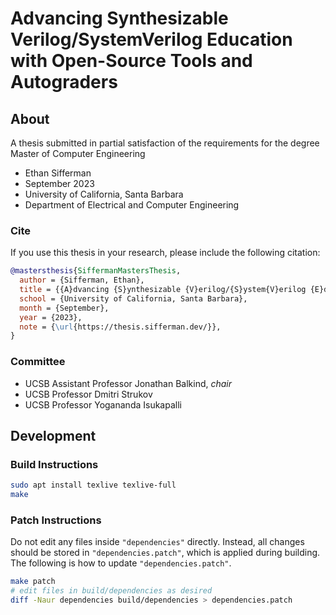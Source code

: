 
# Advancing Synthesizable Verilog/SystemVerilog Education with Open-Source Tools and Autograders

## About

A thesis submitted in partial satisfaction of the requirements for the degree Master of Computer Engineering

* Ethan Sifferman
* September 2023
* University of California, Santa Barbara
* Department of Electrical and Computer Engineering

### Cite

If you use this thesis in your research, please include the following citation:

```bibtex
@mastersthesis{SiffermanMastersThesis,
  author = {Sifferman, Ethan},
  title = {{A}dvancing {S}ynthesizable {V}erilog/{S}ystem{V}erilog {E}ducation with {O}pen-{S}ource {T}ools and {A}utograders},
  school = {University of California, Santa Barbara},
  month = {September},
  year = {2023},
  note = {\url{https://thesis.sifferman.dev/}},
}
```

### Committee

* UCSB Assistant Professor Jonathan Balkind, *chair*
* UCSB Professor Dmitri Strukov
* UCSB Professor Yogananda Isukapalli

## Development

### Build Instructions

```bash
sudo apt install texlive texlive-full
make
```

### Patch Instructions

Do not edit any files inside `"dependencies"` directly. Instead, all changes should be stored in `"dependencies.patch"`, which is applied during building. The following is how to update `"dependencies.patch"`.

```bash
make patch
# edit files in build/dependencies as desired
diff -Naur dependencies build/dependencies > dependencies.patch
```
